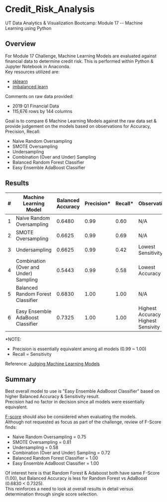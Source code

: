 # Credit_Risk_Analysis
UT Data Analytics &amp; Visualization Bootcamp:  Module 17 -- Machine Learning using Python

## Overview
For Module 17 Challenge, Machine Learning Models are evaluated against financial data to determine credit risk.  This is performed within Python & Jupyter Notebook in Anaconda.  
Key resources utilized are:
* [sklearn](https://scikit-learn.org/stable/)
* [imbalanced learn](https://pypi.org/project/imbalanced-learn/)

Comments on raw data provided:
* 2019 Q1 Financial Data
* 115,676 rows by 144 columns

Goal is to compare 6 Machine Learning Models against the raw data set & provide judgement on the models based on observations for Accuracy, Precision, Recall:
* Naive Random Oversampling
* SMOTE Oversampling
* Undersampling
* Combination (Over and Under) Sampling
* Balanced Random Forest Classifier
* Easy Ensemble AdaBoost Classifier

## Results
<!-- There is a bulleted list that describes the balanced accuracy score and the precision and recall scores of all six machine learning models -->

|  #  | Machine Learning Model | Balanced Accuracy | Precision* | Recall* | Observations |
| --- | ---------------------- | ----------------- | --------- | ------------------ | -------- |
| 1 | Naive Random Oversampling | 0.6480 | 0.99 | 0.60 | N/A |
| 2 | SMOTE Oversampling | 0.6625 | 0.99 | 0.69 | N/A |
| 3 | Undersampling | 0.6625 | 0.99 | 0.42 | Lowest Sensitivity |
| 4 | Combination (Over and Under) Sampling | 0.5443 | 0.99 | 0.58 | Lowest Accuracy |
| 5 | Balanced Random Forest Classifier | 0.6830 | 1.00 | 1.00 | N/A |
| 6 | Easy Ensemble AdaBoost Classifier | 0.7325 | 1.00 | 1.00 | Highest Accuracy / Highest Sensivity |

*NOTE: 
* Precision is essentially equivalent among all models (0.99 ~ 1.00)
* Recall = Sensitivity
 
Reference:  [Judging Machine Learning Models](https://www.jeremyjordan.me/evaluating-a-machine-learning-model/#:~:text=The%20three%20main%20metrics%20used,the%20number%20of%20total%20predictions.)

## Summary
<!--There is a recommendation on which model to use, or there is no recommendation with a justification-->

Best overall model to use is "Easy Ensemble AdaBoost Classifier" based on higher Balanced Accuracy & Sensitivity result.  
Precision had no factor in decision since all models were essentially equivalent.  

[F-score](https://en.wikipedia.org/wiki/F-score) should also be considered when evaluating the models.  
Although not requested as focus as part of the challenge, review of F-Score finds:
* Naive Random Oversampling = 0.75
* SMOTE Oversampling = 0.81 
* Undersampling = 0.58
* Combination (Over and Under) Sampling = 0.72
* Balanced Random Forest Classifier = 1.00
* Easy Ensemble AdaBoost Classifier = 1.00

Of interest here is that Random Forest & Adaboost both have same F-Score (1.00), but Balanced Accuracy is less for Random Forest vs AdaBoost (0.6830 < 0.7325).  
This reinforces a need to look at overall results in detail versus determination through single score selection.
